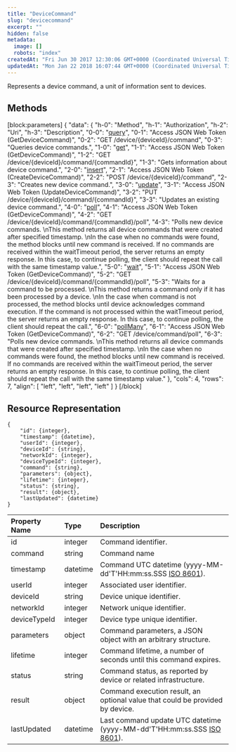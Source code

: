 ```yaml
---
title: "DeviceCommand"
slug: "devicecommand"
excerpt: ""
hidden: false
metadata: 
  image: []
  robots: "index"
createdAt: "Fri Jun 30 2017 12:30:06 GMT+0000 (Coordinated Universal Time)"
updatedAt: "Mon Jan 22 2018 16:07:44 GMT+0000 (Coordinated Universal Time)"
---
```

Represents a device command, a unit of information sent to devices.

## Methods

[block:parameters]
{
  "data": {
    "h-0": "Method",
    "h-1": "Authorization",
    "h-2": "Uri",
    "h-3": "Description",
    "0-0": "[query](doc:query)",
    "0-1": "Access JSON Web Token (GetDeviceCommand)",
    "0-2": "GET /device/{deviceId}/command",
    "0-3": "Queries device commands.",
    "1-0": "[get](doc:get-3)",
    "1-1": "Access JSON Web Token (GetDeviceCommand)",
    "1-2": "GET /device/{deviceId}/command/{commandId}",
    "1-3": "Gets information about device command.",
    "2-0": "[insert](doc:insert)",
    "2-1": "Access JSON Web Token (CreateDeviceCommand)",
    "2-2": "POST /device/{deviceId}/command",
    "2-3": "Creates new device command.",
    "3-0": "[update](doc:update)",
    "3-1": "Access JSON Web Token (UpdateDeviceCommand)",
    "3-2": "PUT /device/{deviceId}/command/{commandId}",
    "3-3": "Updates an existing device command.",
    "4-0": "[poll](doc:poll)",
    "4-1": "Access JSON Web Token (GetDeviceCommand)",
    "4-2": "GET /device/{deviceId}/command/{commandId}/poll",
    "4-3": "Polls new device commands.  \nThis method returns all device commands that were created after specified timestamp.  \nIn the case when no commands were found, the method blocks until new command is received. If no commands are received within the waitTimeout period, the server returns an empty response. In this case, to continue polling, the client should repeat the call with the same timestamp value.",
    "5-0": "[wait](doc:wait)",
    "5-1": "Access JSON Web Token (GetDeviceCommand)",
    "5-2": "GET /device/{deviceId}/command/{commandId}/poll",
    "5-3": "Waits for a command to be processed.  \nThis method returns a command only if it has been processed by a device.  \nIn the case when command is not processed, the method blocks until device acknowledges command execution. If the command is not processed within the waitTimeout period, the server returns an empty response. In this case, to continue polling, the client should repeat the call.",
    "6-0": "[pollMany](doc:pollmany)",
    "6-1": "Access JSON Web Token (GetDeviceCommand)",
    "6-2": "GET /device/command/poll",
    "6-3": "Polls new device commands.  \nThis method returns all device commands that were created after specified timestamp.  \nIn the case when no commands were found, the method blocks until new command is received. If no commands are received within the waitTimeout period, the server returns an empty response. In this case, to continue polling, the client should repeat the call with the same timestamp value."
  },
  "cols": 4,
  "rows": 7,
  "align": [
    "left",
    "left",
    "left",
    "left"
  ]
}
[/block]


## Resource Representation

```text
{
    "id": {integer},
    "timestamp": {datetime},
    "userId": {integer},
    "deviceId": {string},
    "networkId": {integer},
    "deviceTypeId": {integer},
    "command": {string},
    "parameters": {object},
    "lifetime": {integer},
    "status": {string},
    "result": {object},
    "lastUpdated": {datetime}
}
```

| Property Name | Type     | Description                                                                                                      |
| :------------ | :------- | :--------------------------------------------------------------------------------------------------------------- |
| id            | integer  | Command identifier.                                                                                              |
| command       | string   | Command name                                                                                                     |
| timestamp     | datetime | Command UTC datetime (yyyy-MM-dd'T'HH:mm:ss.SSS [ISO 8601](https://en.wikipedia.org/wiki/ISO_8601)).             |
| userId        | integer  | Associated user identifier.                                                                                      |
| deviceId      | string   | Device unique identifier.                                                                                        |
| networkId     | integer  | Network unique identifier.                                                                                       |
| deviceTypeId  | integer  | Device type unique identifier.                                                                                   |
| parameters    | object   | Command parameters, a JSON object with an arbitrary structure.                                                   |
| lifetime      | integer  | Command lifetime, a number of seconds until this command expires.                                                |
| status        | string   | Command status, as reported by device or related infrastructure.                                                 |
| result        | object   | Command execution result, an optional value that could be provided by device.                                    |
| lastUpdated   | datetime | Last command update UTC datetime (yyyy-MM-dd'T'HH:mm:ss.SSS [ISO 8601](https://en.wikipedia.org/wiki/ISO_8601)). |
